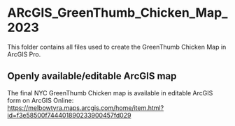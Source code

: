# ARcGIS_GreenThumb_Chicken_Map_2023
This folder contains all files used to create the GreenThumb Chicken Map in ArcGIS Pro. 

## Openly available/editable ArcGIS map
The final NYC GreenThumb Chicken map is available in editable ArcGIS form on ArcGIS Online: https://melbowtyra.maps.arcgis.com/home/item.html?id=f3e58500f744401890233900457fd029

